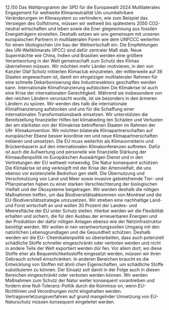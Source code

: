 12 /50
Das Wahlprogramm der SPD für die Europawahl 2024
Multilaterales Engagement für weltweite Klimaneutralität
Um unumkehrbare Veränderungen im Klimasystem zu verhindern, wie zum Beispiel das Versiegen des 
Golfstroms, müssen wir weltweit bis spätestens 2050 CO2-neutral wirtschaften und leben sowie die Ener­
giegewinnung aus fossilen Energieträgern einstellen. Deshalb setzen wir uns gemeinsam mit unseren 
europäischen Partnern in multilateralen Foren wie dem UNFCCC weiterhin für einen ökologischen Um­
bau der Weltwirtschaft ein. Die Empfehlungen des UN-Weltklimarats (IPCC) sind dafür zentraler Maß­
stab. Neue Supermächte wie China, Indien und Brasilien werden eine größere Verantwortung in der Welt­
gemeinschaft zum Schutz des Klimas übernehmen müssen. Wir möchten mehr Länder motivieren, in den 
von Kanzler Olaf Scholz initiierten Klimaclub einzutreten, der mittlerweile auf 36 Staaten angewachsen 
ist, damit ein ehrgeiziger multilateraler Rahmen für eine schnelle Dekarbonisierung des Industriesektors 
geschaffen werden kann.
Internationale Klimafinanzierung aufstocken
Die Klimakrise ist auch eine Krise der internationalen Gerechtigkeit. Während sie insbesondere von den 
reichen Ländern verursacht wurde, ist sie besonders in den ärmeren Ländern zu spüren. Wir werden des­
halb die internationale Klimafinanzierung aufstocken und uns für die Schaffung einer internationalen 
Transformationsbank einsetzen. Wir unterstützen die Bereitstellung finanzieller Hilfen bei klimabeding­
ten Schäden und Verlusten der am stärksten von der Klimakrise betroffenen Staaten im Rahmen der UN- 
Klimakonvention. Wir möchten bilaterale Klimapartnerschaften auf europäischer Ebene besser koordinie­
ren und neue Klimapartnerschaften initiieren und umsetzen. Die EU muss weiterhin als Klimavorreiterin 
und Brückenbauerin auf den internationalen Klimakonferenzen auftreten. Dafür ist auch die Aufwertung 
und personelle wie finanzielle Stärkung der Klimaaußenpolitik im Europäischen Auswärtigen Dienst und 
in den Vertretungen der EU weltweit notwendig.
Die Natur konsequent schützen
Die Klimakrise ist eng verknüpft mit der Krise der Artenvielfalt, die uns ebenso vor existenzielle Bedrohun­
gen stellt. Die Übernutzung und Verschmutzung von Land und Meer sowie invasive gebietsfremde Tier- 
und Pflanzenarten haben zu einer starken Verschlechterung der biologischen Vielfalt und der Ökosysteme 
beigetragen. Wir werden deshalb die nötigen Maßnahmen treffen, um das Biodiversitätsabkommen von 
Montreal und die EU-Biodiversitätsstrategie umzusetzen. Wir streben eine nachhaltige Land- und Forst­
wirtschaft an und wollen 30 Prozent der Landes- und Meeresfläche der EU unter Schutz stellen. Hierbei 
werden wir die Flexibilität erhalten und sichern, die für den Ausbau der erneuerbaren Energien und der 
Produktion der dafür nötigen Anlagen ebenso wie der Netzinfrastruktur benötigt werden. Wir wollen ei­
nen verantwortungsvollen Umgang mit den natürlichen Lebensgrundlagen und die Gesundheit schützen. 
Deshalb werden wir die EU- Chemikalienpolitik so überarbeiten, dass auch potenziell schädliche Stoffe 
schneller eingeschränkt oder verboten werden und nicht in andere Teile der Welt exportiert werden dür­
fen. Vor allem dort, wo diese Stoffe eher als Bequemlichkeitsstoffe eingesetzt werden, müssen wir ihren 
Gebrauch schnell einschränken. In anderen Bereichen braucht es die Entwicklung von Stoffen mit ähnli­
chen Eigenschaften, um schädliche Stoffe substituieren zu können. Der Einsatz soll damit in der Folge auch 
in diesen Bereichen eingeschränkt oder verboten werden können. Wir werden Maßnahmen zum Schutz 
der Natur weiter konsequent vorantreiben und fordern eine Null-Toleranz-Politik durch die Kommissi­
on, wenn EU-Richtlinien und Verordnungen nicht eingehalten werden. Vertragsverletzungsverfahren auf­
grund mangelnder Umsetzung von EU-Naturschutz müssen konsequent eingeleitet werden.
